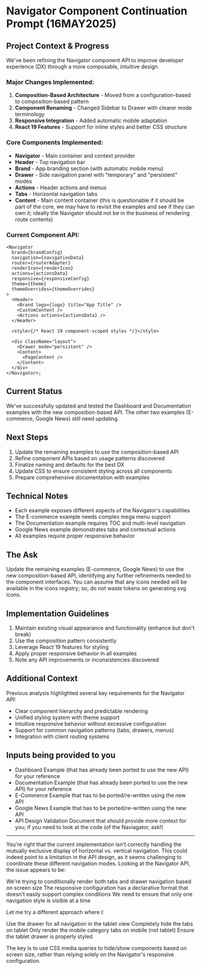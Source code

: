 # Navigator Component Continuation Prompt (16MAY2025)

## Project Context & Progress

We've been refining the Navigator component API to improve developer experience
(DX) through a more composable, intuitive design.

### Major Changes Implemented:

1. **Composition-Based Architecture** - Moved from a configuration-based to
   composition-based pattern
2. **Component Renaming** - Changed Sidebar to Drawer with clearer mode
   terminology
3. **Responsive Integration** - Added automatic mobile adaptation
4. **React 19 Features** - Support for inline styles and better CSS structure

### Core Components Implemented:

- **Navigator** - Main container and context provider
- **Header** - Top navigation bar
- **Brand** - App branding section (with automatic mobile menu)
- **Drawer** - Side navigation panel with "temporary" and "persistent" modes
- **Actions** - Header actions and menus
- **Tabs** - Horizontal navigation tabs
- **Content** - Main content container (this is questionable if it should be
  part of the core, we may have to revisit the examples and see if they can own
  it; ideally the Navigator should not be in the business of rendering route
  contents)

### Current Component API:

```tsx
<Navigator
  brand={brandConfig}
  navigation={navigationData}
  router={routerAdapter}
  renderIcon={renderIcon}
  actions={actionsData}
  responsive={responsiveConfig}
  theme={theme}
  themeOverrides={themeOverrides}
>
  <Header>
    <Brand logo={logo} title="App Title" />
    <CustomContent />
    <Actions actions={actionsData} />
  </Header>

  <style>{/* React 19 component-scoped styles */}</style>

  <div className="layout">
    <Drawer mode="persistent" />
    <Content>
      <PageContent />
    </Content>
  </div>
</Navigator>;
```

## Current Status

We've successfully updated and tested the Dashboard and Documentation examples
with the new composition-based API. The other two examples (E-commerce, Google
News) still need updating.

## Next Steps

1. Update the remaining examples to use the composition-based API
2. Refine component APIs based on usage patterns discovered
3. Finalize naming and defaults for the best DX
4. Update CSS to ensure consistent styling across all components
5. Prepare comprehensive documentation with examples

## Technical Notes

- Each example exposes different aspects of the Navigator's capabilities
- The E-commerce example needs complex mega menu support
- The Documentation example requires TOC and multi-level navigation
- Google News example demonstrates tabs and contextual actions
- All examples require proper responsive behavior

## The Ask

Update the remaining examples (E-commerce, Google News) to use the new
composition-based API, identifying any further refinements needed to the
component interfaces. You can assume that any icons needed will be available in
the icons registry; so, do not waste tokens on generating svg icons.

## Implementation Guidelines

1. Maintain existing visual appearance and functionality (enhance but don't
   break)
2. Use the composition pattern consistently
3. Leverage React 19 features for styling
4. Apply proper responsive behavior in all examples
5. Note any API improvements or inconsistencies discovered

## Additional Context

Previous analysis highlighted several key requirements for the Navigator API:

- Clear component hierarchy and predictable rendering
- Unified styling system with theme support
- Intuitive responsive behavior without excessive configuration
- Support for common navigation patterns (tabs, drawers, menus)
- Integration with client routing systems

## Inputs being provided to you

- Dashboard Example (that has already been ported to use the new API) for your
  reference
- Documentation Example (that has already been ported to use the new API) for
  your reference
- E-Commerce Example that has to be ported/re-written using the new API
- Google News Example that has to be ported/re-written using the new API
- API Design Validation Document that should provide more context for you; if
  you need to look at the code (of the Naviagator, ask!)

---

You're right that the current implementation isn't correctly handling the
mutually exclusive display of horizontal vs. vertical navigation. This could
indeed point to a limitation in the API design, as it seems challenging to
coordinate these different navigation modes. Looking at the Navigator API, the
issue appears to be:

We're trying to conditionally render both tabs and drawer navigation based on
screen size The responsive configuration has a declarative format that doesn't
easily support complex conditions We need to ensure that only one navigation
style is visible at a time

Let me try a different approach where I:

Use the drawer for all navigation in the tablet view Completely hide the tabs on
tablet Only render the mobile category tabs on mobile (not tablet) Ensure the
tablet drawer is properly styled

The key is to use CSS media queries to hide/show components based on screen
size, rather than relying solely on the Navigator's responsive configuration.
